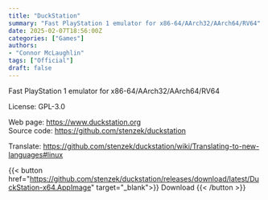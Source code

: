 ```yaml
---
title: "DuckStation"
summary: "Fast PlayStation 1 emulator for x86-64/AArch32/AArch64/RV64"
date: 2025-02-07T18:56:00Z
categories: ["Games"]
authors:
- "Connor McLaughlin"
tags: ["Official"]
draft: false
---
```


Fast PlayStation 1 emulator for x86-64/AArch32/AArch64/RV64

License: GPL-3.0

Web page: <https://www.duckstation.org>  
Source code: <https://github.com/stenzek/duckstation>

Translate: <https://github.com/stenzek/duckstation/wiki/Translating-to-new-languages#linux>

{{< button href="https://github.com/stenzek/duckstation/releases/download/latest/DuckStation-x64.AppImage" target="_blank">}}
Download
{{< /button >}}